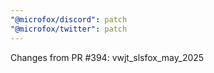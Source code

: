 ```yaml
---
"@microfox/discord": patch
"@microfox/twitter": patch
---
```


Changes from PR #394: vwjt_slsfox_may_2025
